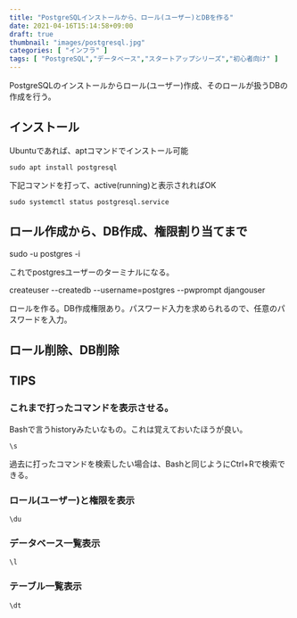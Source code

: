 ```yaml
---
title: "PostgreSQLインストールから、ロール(ユーザー)とDBを作る"
date: 2021-04-16T15:14:58+09:00
draft: true
thumbnail: "images/postgresql.jpg"
categories: [ "インフラ" ]
tags: [ "PostgreSQL","データベース","スタートアップシリーズ","初心者向け" ]
---
```



PostgreSQLのインストールからロール(ユーザー)作成、そのロールが扱うDBの作成を行う。

## インストール

Ubuntuであれば、aptコマンドでインストール可能

    sudo apt install postgresql

下記コマンドを打って、active(running)と表示されればOK

    sudo systemctl status postgresql.service


## ロール作成から、DB作成、権限割り当てまで


sudo -u postgres -i

これでpostgresユーザーのターミナルになる。

createuser --createdb --username=postgres --pwprompt djangouser

ロールを作る。DB作成権限あり。パスワード入力を求められるので、任意のパスワードを入力。



## ロール削除、DB削除






## TIPS


### これまで打ったコマンドを表示させる。

Bashで言うhistoryみたいなもの。これは覚えておいたほうが良い。

    \s

過去に打ったコマンドを検索したい場合は、Bashと同じようにCtrl+Rで検索できる。

### ロール(ユーザー)と権限を表示

    \du

### データベース一覧表示

    \l

### テーブル一覧表示

    \dt






